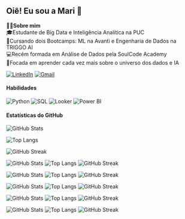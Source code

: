 ## Oiê! Eu sou a Mari 🤗 
👩‍💻**Sobre mim**  
🎓Estudante de Big Data e Inteligência Analítica na PUC  
🤖Cursando dois Bootcamps: ML na Avanti e Engenharia de Dados na TRIGGO AI   
💻Recém formada em Análise de Dados pela SoulCode Academy  
🎯Focada em aprender cada vez mais sobre o universo dos dados e IA   
  
[![LinkedIn](https://img.shields.io/badge/LinkedIn-0077B5?style=for-the-badge&logo=linkedin&logoColor=white)](https://www.linkedin.com/in/mariana-angeli)
[![Gmail](https://img.shields.io/badge/Gmail-D14836?style=for-the-badge&logo=gmail&logoColor=white)](mailto:marianaangeli.dados@gmail.com)

#### Habilidades
![Python](https://img.shields.io/badge/Python-3776AB?style=for-the-badge&logo=python&logoColor=white)
![SQL](https://img.shields.io/badge/SQL-4479A1?style=for-the-badge&logo=mysql&logoColor=white)
![Looker](https://img.shields.io/badge/Looker-FF6F00?style=for-the-badge&logo=looker&logoColor=white)
![Power BI](https://img.shields.io/badge/Power%20BI-F2C811?style=for-the-badge&logo=powerbi&logoColor=black)

#### Estatísticas do GitHub  
![GitHub Stats](https://github-readme-stats.vercel.app/api?username=marianaangeli&show_icons=true&theme=cobalt)

![Top Langs](https://github-readme-stats.vercel.app/api/top-langs/?username=marianaangeli&layout=compact&theme=cobalt)

![GitHub Streak](https://github-readme-streak-stats.herokuapp.com/?user=marianaangeli&theme=cobalt)


![GitHub Stats](https://github-readme-stats.vercel.app/api?username=marianaangeli&show_icons=true&theme=vue)
![Top Langs](https://github-readme-stats.vercel.app/api/top-langs/?username=marianaangeli&layout=compact&theme=vue)
![GitHub Streak](https://github-readme-streak-stats.herokuapp.com/?user=marianaangeli&theme=vue)

![GitHub Stats](https://github-readme-stats.vercel.app/api?username=marianaangeli&show_icons=true&theme=emerald)
![Top Langs](https://github-readme-stats.vercel.app/api/top-langs/?username=marianaangeli&layout=compact&theme=emerald)
![GitHub Streak](https://github-readme-streak-stats.herokuapp.com/?user=marianaangeli&theme=emerald)

![GitHub Stats](https://github-readme-stats.vercel.app/api?username=marianaangeli&show_icons=true&theme=apprentice)
![Top Langs](https://github-readme-stats.vercel.app/api/top-langs/?username=marianaangeli&layout=compact&theme=apprentice)
![GitHub Streak](https://github-readme-streak-stats.herokuapp.com/?user=marianaangeli&theme=apprentice)

![GitHub Stats](https://github-readme-stats.vercel.app/api?username=marianaangeli&show_icons=true&theme=vue-dark)
![Top Langs](https://github-readme-stats.vercel.app/api/top-langs/?username=marianaangeli&layout=compact&theme=vue-dark)
![GitHub Streak](https://github-readme-streak-stats.herokuapp.com/?user=marianaangeli&theme=vue-dark)

![GitHub Stats](https://github-readme-stats.vercel.app/api?username=marianaangeli&show_icons=true&theme=algolia)
![Top Langs](https://github-readme-stats.vercel.app/api/top-langs/?username=marianaangeli&layout=compact&theme=algolia)
![GitHub Streak](https://github-readme-streak-stats.herokuapp.com/?user=marianaangeli&theme=algolia)


<!--
**marianaangeli/marianaangeli** is a ✨ _special_ ✨ repository because its `README.md` (this file) appears on your GitHub profile.



